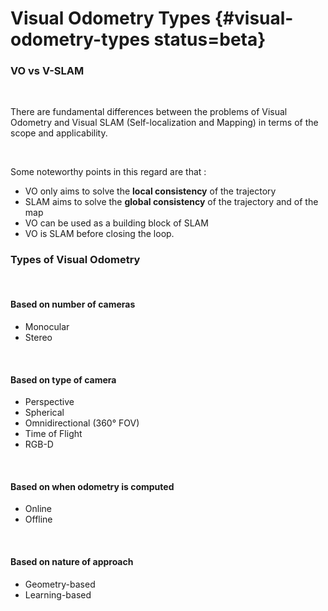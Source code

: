 # Visual Odometry Types {#visual-odometry-types status=beta}

### VO vs V-SLAM

<br/>

There are fundamental differences between the problems of Visual Odometry and Visual SLAM (Self-localization and Mapping) in terms of the scope and applicability.

<br/>

Some noteworthy points in this regard are that :
<br/>

  * VO only aims to solve the **local consistency** of the trajectory
  * SLAM aims to solve the **global consistency** of the trajectory and of the map
  * VO can be used as a building block of SLAM
  * VO is SLAM before closing the loop.

### Types of Visual Odometry

<br/>

#### Based on number of cameras  
* Monocular
* Stereo

<br/>

#### Based on type of camera
* Perspective
* Spherical
* Omnidirectional (360° FOV)
* Time of Flight
* RGB-D

<br/>

#### Based on when odometry is computed  
* Online
* Offline

<br/>

#### Based on nature of approach
* Geometry-based
* Learning-based
